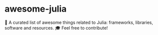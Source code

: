# awesome-julia
🎈 A curated list of awesome things related to Julia: frameworks, libraries, software and resources. 🎓 Feel free to contribute!
